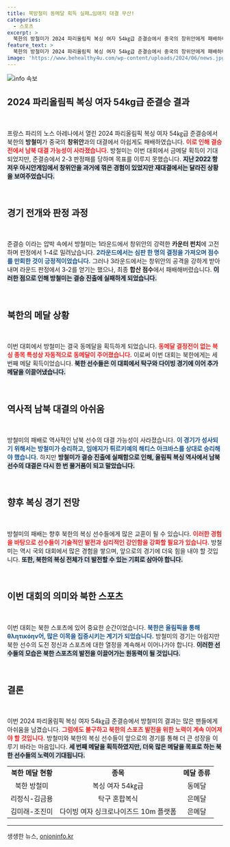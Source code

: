 ```yaml
---
title: 북방철미 동메달 획득 실패…임애지 대결 무산!
categories:
  - 스포츠
excerpt: >
  북한의 방철미가 2024 파리올림픽 복싱 여자 54㎏급 준결승에서 중국의 창위안에게 패배하며 결승전에서 남북 대결의 꿈이 무산됐다. 동메달을 확보했지만, 역사적 순간은 이루어지지 않았다.
feature_text: >
  북한의 방철미가 2024 파리올림픽 복싱 여자 54㎏급 준결승에서 중국의 창위안에게 패배하며 결승전에서 남북 대결의 꿈이 무산됐다. 동메달을 확보했지만, 역사적 순간은 이루어지지 않았다.
image: 'https://www.behealthy4u.com/wp-content/uploads/2024/06/news.jpg'
---
```


<p><img src="https://www.behealthy4u.com/wp-content/uploads/2024/06/news.jpg" alt="info 속보" /></p>

<h2 data-ke-size="size26">2024 파리올림픽 복싱 여자 54kg급 준결승 결과</h2>

<p data-ke-size="size16">&nbsp;</p>

<p>프랑스 파리의 노스 아레나에서 열린 2024 파리올림픽 복싱 여자 54㎏급 준결승에서 북한의 <b>방철미</b>가 중국의 <b>창위안</b>과의 대결에서 아쉽게도 패배하였습니다. <b><span style="color: #ee2323;">이로 인해 결승전에서 남북 대결 가능성이 사라졌습니다.</span></b> 방철미는 이번 대회에서 금메달 획득이 기대되었지만, 준결승에서 2-3 판정패를 당하며 목표를 이루지 못했습니다. <b><span style="background-color: #21538527;">지난 2022 항저우 아시안게임에서 창위안을 과거에 꺾은 경험이 있었지만 재대결에서는 달라진 상황을 보여주었습니다.</span></b> </p>

<p data-ke-size="size16">&nbsp;</p>

<h2 data-ke-size="size26">경기 전개와 판정 과정</h2>

<p data-ke-size="size16">&nbsp;</p>

<p>준결승 이라는 압박 속에서 방철미는 1라운드에서 창위안의 강력한 <b>카운터 펀치</b>에 고전하며 판정에서 1-4로 밀려났습니다. <b><span style="color: #1a5490;">2라운드에서는 심판 한 명의 결정을 가져오며 점수를 만회한 것이 긍정적이었습니다.</span></b> 그러나 3라운드에서는 창위안의 공격을 강하게 받아내며 라운드 판정에서 3-2를 얻기는 했으나, 최종 <b>합산 점수</b>에서 패배해버렸습니다. <b><span style="background-color: #21538527;">이러한 점으로 인해 방철미는 결승 진출에 실패하게 되었습니다.</span></b></p>

<p data-ke-size="size16">&nbsp;</p>

<h2 data-ke-size="size26">북한의 메달 상황</h2>

<p data-ke-size="size16">&nbsp;</p>

<p>이번 대회에서 방철미는 결국 동메달을 획득하게 되었습니다. <b><span style="color: #ee2323;">동메달 결정전이 없는 복싱 종목 특성상 자동적으로 동메달이 주어졌습니다.</span></b> 이로써 이번 대회는 북한에게는 세 번째 메달 획득이었습니다. <b><span style="background-color: #21538527;">북한 선수들은 이 대회에서 탁구와 다이빙 경기에 이어 추가 메달을 이끌어냈습니다.</span></b> </p>

<p data-ke-size="size16">&nbsp;</p>

<h2 data-ke-size="size26">역사적 남북 대결의 아쉬움</h2>

<p data-ke-size="size16">&nbsp;</p>

<p>방철미의 패배로 역사적인 남북 선수의 대결 가능성이 사라졌습니다. <b><span style="color: #1a5490;">이 경기가 성사되기 위해서는 방철미가 승리하고, 임애지가 튀르키예의 해티스 아크바스를 상대로 승리해야 했습니다.</span></b> 하지만 <b><span style="background-color: #21538527;">방철미가 결승 진출에 실패함으로 인해, 올림픽 복싱 역사에서 남북 선수의 대결은 다시 한 번 물거품이 되고 말았습니다.</span></b></p>

<p data-ke-size="size16">&nbsp;</p>

<h2 data-ke-size="size26">향후 복싱 경기 전망</h2>

<p data-ke-size="size16">&nbsp;</p>

<p>방철미의 패배는 향후 북한의 복싱 선수들에게 많은 교훈이 될 수 있습니다. <b><span style="color: #ee2323;">이러한 경험을 바탕으로 선수들이 기술적인 발전과 심리적인 강인함을 강화할 필요가 있습니다.</span></b> 방철미는 역시 국외 대회에서 많은 경험을 쌓으며, 앞으로의 경기에 더욱 힘을 내야 할 것입니다. <b><span style="background-color: #21538527;">또한, 북한의 복싱 전체가 더 발전할 수 있는 기회로 삼아야 합니다.</span></b></p>

<p data-ke-size="size16">&nbsp;</p>

<h2 data-ke-size="size26">이번 대회의 의미와 북한 스포츠</h2>

<p data-ke-size="size16">&nbsp;</p>

<p>이번 대회는 북한 스포츠에 있어 중요한 순간이었습니다. <b><span style="color: #1a5490;">북한은 올림픽을 통해θλητικόην어, 많은 이목을 집중시키는 계기가 되었습니다.</span></b> 방철미의 경기는 아쉽지만 북한 선수의 도전 정신과 스포츠에 대한 열정을 계속해서 이어나가야 합니다. <b><span style="background-color: #21538527;">이러한 선수들의 모습은 북한 스포츠의 발전을 이끌어가는 원동력이 될 것입니다.</span></b></p>

<p data-ke-size="size16">&nbsp;</p>

<h2 data-ke-size="size26">결론</h2>

<p data-ke-size="size16">&nbsp;</p>

<p>이번 2024 파리올림픽 복싱 여자 54㎏급 준결승에서 방철미의 결과는 많은 팬들에게 아쉬움을 남겼습니다. <b><span style="color: #ee2323;">그럼에도 불구하고 북한의 스포츠 발전을 위한 노력이 계속 이어져야 할 것입니다.</span></b> 방철미와 북한의 복싱 선수들이 앞으로의 경기를 통해 더 큰 성장을 이루기 바라는 마음입니다. <b><span style="background-color: #21538527;">세 번째 메달을 획득하였지만, 더욱 많은 메달을 목표로 하는 북한 선수들의 노력이 기대됩니다.</span></b></p>

<table style="width: 100%; border-collapse: collapse;">
<tr>
<td style="text-align: center; height: 17px;"><b>북한 메달 현황</b></td>
<td style="text-align: center; height: 17px;"><b>종목</b></td>
<td style="text-align: center; height: 17px;"><b>메달 종류</b></td>
</tr>
<tr>
<td style="text-align: center; height: 17px;">북한 방철미</td>
<td style="text-align: center; height: 17px;">복싱 여자 54㎏급</td>
<td style="text-align: center; height: 17px;">동메달</td>
</tr>
<tr>
<td style="text-align: center; height: 17px;">리정식-김금용</td>
<td style="text-align: center; height: 17px;">탁구 혼합복식</td>
<td style="text-align: center; height: 17px;">은메달</td>
</tr>
<tr>
<td style="text-align: center; height: 17px;">김미래-조진미</td>
<td style="text-align: center; height: 17px;">다이빙 여자 싱크로나이즈드 10m 플랫폼</td>
<td style="text-align: center; height: 17px;">은메달</td>
</tr>
</table>

<hr/>
생생한 뉴스, <a href="https://onioninfo.kr" rel="dofollow">onioninfo.kr</a>


